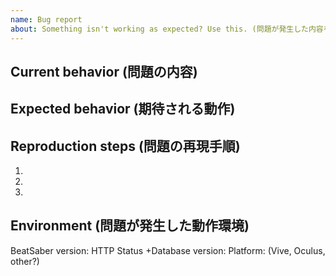 ```yaml
---
name: Bug report
about: Something isn't working as expected? Use this. (問題が発生した内容を下記テンプレートで記載して下さい。)
---
```


## Current behavior (問題の内容)
<!-- What broke? (何がおかしいか?) -->



## Expected behavior (期待される動作)
<!-- What should've happened? (どの様にすればよいか?) -->



## Reproduction steps (問題の再現手順)
<!-- Step by step, what would someone need to do for things to break the same way? (問題が発生する手順の過程を１つ１つ記載して下さい) -->

1. 
2. 
3. 

## Environment (問題が発生した動作環境)
<!-- Please fill out the form below: (下記フォーマットで記載して下さい。) -->

BeatSaber version: 
HTTP Status +Database version: 
Platform: (Vive, Oculus, other?)
